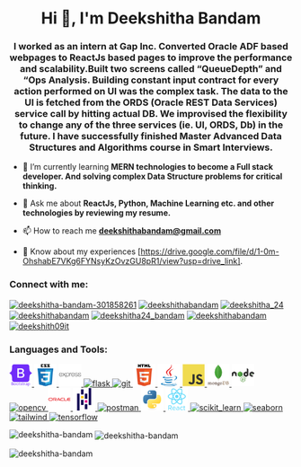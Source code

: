 <h1 align="center">Hi 👋, I'm Deekshitha Bandam</h1>
<h3 align="center"> I worked as an intern at Gap Inc. Converted Oracle ADF based webpages to ReactJs based pages to improve the performance and scalability.Built two screens called “QueueDepth” and “Ops Analysis. Building constant input contract for every action performed on UI was the complex task. The data to the UI is fetched from the ORDS (Oracle REST Data Services) service call by hitting actual DB. We improvised the flexibility to change any of the three services (ie. UI, ORDS, Db) in the future. I have successfully finished Master Advanced Data Structures and Algorithms course in Smart Interviews.</h3>

- 🌱 I’m currently learning **MERN technologies to become a Full stack developer. And solving complex Data Structure problems for critical thinking.**

- 💬 Ask me about **ReactJs, Python, Machine Learning etc. and other technologies by reviewing my resume.**

- 📫 How to reach me **deekshithabandam@gmail.com**

- 📄 Know about my experiences [https://drive.google.com/file/d/1-0m-OhshabE7VKg6FYNsyKzOvzGU8pR1/view?usp=drive_link].

<h3 align="left">Connect with me:</h3>
<p align="left">
<a href="https://linkedin.com/in/deekshitha-bandam-301858261" target="blank"><img align="center" src="https://raw.githubusercontent.com/rahuldkjain/github-profile-readme-generator/master/src/images/icons/Social/linked-in-alt.svg" alt="deekshitha-bandam-301858261" height="30" width="40" /></a>
<a href="https://kaggle.com/deekshithabandam" target="blank"><img align="center" src="https://raw.githubusercontent.com/rahuldkjain/github-profile-readme-generator/master/src/images/icons/Social/kaggle.svg" alt="deekshithabandam" height="30" width="40" /></a>
<a href="https://www.codechef.com/users/deekshitha_24" target="blank"><img align="center" src="https://cdn.jsdelivr.net/npm/simple-icons@3.1.0/icons/codechef.svg" alt="deekshitha_24" height="30" width="40" /></a>
<a href="https://www.hackerrank.com/deekshithabandam" target="blank"><img align="center" src="https://raw.githubusercontent.com/rahuldkjain/github-profile-readme-generator/master/src/images/icons/Social/hackerrank.svg" alt="deekshithabandam" height="30" width="40" /></a>
<a href="https://codeforces.com/profile/deekshitha24_bandam" target="blank"><img align="center" src="https://raw.githubusercontent.com/rahuldkjain/github-profile-readme-generator/master/src/images/icons/Social/codeforces.svg" alt="deekshitha24_bandam" height="30" width="40" /></a>
<a href="https://www.leetcode.com/deekshithabandam" target="blank"><img align="center" src="https://raw.githubusercontent.com/rahuldkjain/github-profile-readme-generator/master/src/images/icons/Social/leet-code.svg" alt="deekshithabandam" height="30" width="40" /></a>
<a href="https://auth.geeksforgeeks.org/user/deekshith09it" target="blank"><img align="center" src="https://raw.githubusercontent.com/rahuldkjain/github-profile-readme-generator/master/src/images/icons/Social/geeks-for-geeks.svg" alt="deekshith09it" height="30" width="40" /></a>
</p>

<h3 align="left">Languages and Tools:</h3>
<p align="left"> <a href="https://getbootstrap.com" target="_blank" rel="noreferrer"> <img src="https://raw.githubusercontent.com/devicons/devicon/master/icons/bootstrap/bootstrap-plain-wordmark.svg" alt="bootstrap" width="40" height="40"/> </a> <a href="https://www.w3schools.com/css/" target="_blank" rel="noreferrer"> <img src="https://raw.githubusercontent.com/devicons/devicon/master/icons/css3/css3-original-wordmark.svg" alt="css3" width="40" height="40"/> </a> <a href="https://expressjs.com" target="_blank" rel="noreferrer"> <img src="https://raw.githubusercontent.com/devicons/devicon/master/icons/express/express-original-wordmark.svg" alt="express" width="40" height="40"/> </a> <a href="https://flask.palletsprojects.com/" target="_blank" rel="noreferrer"> <img src="https://www.vectorlogo.zone/logos/pocoo_flask/pocoo_flask-icon.svg" alt="flask" width="40" height="40"/> </a> <a href="https://git-scm.com/" target="_blank" rel="noreferrer"> <img src="https://www.vectorlogo.zone/logos/git-scm/git-scm-icon.svg" alt="git" width="40" height="40"/> </a> <a href="https://www.w3.org/html/" target="_blank" rel="noreferrer"> <img src="https://raw.githubusercontent.com/devicons/devicon/master/icons/html5/html5-original-wordmark.svg" alt="html5" width="40" height="40"/> </a> <a href="https://www.java.com" target="_blank" rel="noreferrer"> <img src="https://raw.githubusercontent.com/devicons/devicon/master/icons/java/java-original.svg" alt="java" width="40" height="40"/> </a> <a href="https://developer.mozilla.org/en-US/docs/Web/JavaScript" target="_blank" rel="noreferrer"> <img src="https://raw.githubusercontent.com/devicons/devicon/master/icons/javascript/javascript-original.svg" alt="javascript" width="40" height="40"/> </a> <a href="https://www.mongodb.com/" target="_blank" rel="noreferrer"> <img src="https://raw.githubusercontent.com/devicons/devicon/master/icons/mongodb/mongodb-original-wordmark.svg" alt="mongodb" width="40" height="40"/> </a> <a href="https://nodejs.org" target="_blank" rel="noreferrer"> <img src="https://raw.githubusercontent.com/devicons/devicon/master/icons/nodejs/nodejs-original-wordmark.svg" alt="nodejs" width="40" height="40"/> </a> <a href="https://opencv.org/" target="_blank" rel="noreferrer"> <img src="https://www.vectorlogo.zone/logos/opencv/opencv-icon.svg" alt="opencv" width="40" height="40"/> </a> <a href="https://www.oracle.com/" target="_blank" rel="noreferrer"> <img src="https://raw.githubusercontent.com/devicons/devicon/master/icons/oracle/oracle-original.svg" alt="oracle" width="40" height="40"/> </a> <a href="https://pandas.pydata.org/" target="_blank" rel="noreferrer"> <img src="https://raw.githubusercontent.com/devicons/devicon/2ae2a900d2f041da66e950e4d48052658d850630/icons/pandas/pandas-original.svg" alt="pandas" width="40" height="40"/> </a> <a href="https://postman.com" target="_blank" rel="noreferrer"> <img src="https://www.vectorlogo.zone/logos/getpostman/getpostman-icon.svg" alt="postman" width="40" height="40"/> </a> <a href="https://www.python.org" target="_blank" rel="noreferrer"> <img src="https://raw.githubusercontent.com/devicons/devicon/master/icons/python/python-original.svg" alt="python" width="40" height="40"/> </a> <a href="https://reactjs.org/" target="_blank" rel="noreferrer"> <img src="https://raw.githubusercontent.com/devicons/devicon/master/icons/react/react-original-wordmark.svg" alt="react" width="40" height="40"/> </a> <a href="https://scikit-learn.org/" target="_blank" rel="noreferrer"> <img src="https://upload.wikimedia.org/wikipedia/commons/0/05/Scikit_learn_logo_small.svg" alt="scikit_learn" width="40" height="40"/> </a> <a href="https://seaborn.pydata.org/" target="_blank" rel="noreferrer"> <img src="https://seaborn.pydata.org/_images/logo-mark-lightbg.svg" alt="seaborn" width="40" height="40"/> </a> <a href="https://tailwindcss.com/" target="_blank" rel="noreferrer"> <img src="https://www.vectorlogo.zone/logos/tailwindcss/tailwindcss-icon.svg" alt="tailwind" width="40" height="40"/> </a> <a href="https://www.tensorflow.org" target="_blank" rel="noreferrer"> <img src="https://www.vectorlogo.zone/logos/tensorflow/tensorflow-icon.svg" alt="tensorflow" width="40" height="40"/> </a> </p>

<p><img align="left" src="https://github-readme-stats.vercel.app/api/top-langs?username=deekshitha-bandam&show_icons=true&locale=en&layout=compact" alt="deekshitha-bandam" /></p>

<p>&nbsp;<img align="center" src="https://github-readme-stats.vercel.app/api?username=deekshitha-bandam&show_icons=true&locale=en" alt="deekshitha-bandam" /></p>

<p><img align="center" src="https://github-readme-streak-stats.herokuapp.com/?user=deekshitha-bandam&" alt="deekshitha-bandam" /></p>
